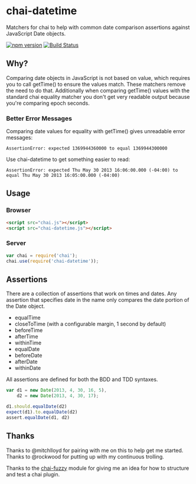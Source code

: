 # chai-datetime

Matchers for chai to help with common date comparison assertions against
JavaScript Date objects.

[![npm version](https://badge.fury.io/js/chai-datetime.svg)](https://badge.fury.io/js/chai-datetime)
[![Build Status](https://travis-ci.org/mguterl/chai-datetime.png?branch=master)](https://travis-ci.org/mguterl/chai-datetime)

## Why?

Comparing date objects in JavaScript is not based on value, which
requires you to call getTime() to ensure the values match. These
matchers remove the need to do that. Additionally when comparing
getTime() values with the standard chai equality matcher you don't get
very readable output because you're comparing epoch seconds.

### Better Error Messages

Comparing date values for equality with getTime() gives unreadable
error messages:

    AssertionError: expected 1369944360000 to equal 1369944300000

Use chai-datetime to get something easier to read:

    AssertionError: expected Thu May 30 2013 16:06:00.000 (-04:00) to equal Thu May 30 2013 16:05:00.000 (-04:00)

## Usage

### Browser

```html
<script src="chai.js"></script>
<script src="chai-datetime.js"></script>
```

### Server

```javascript
var chai = require('chai');
chai.use(require('chai-datetime'));
```

## Assertions

There are a collection of assertions that work on times and dates. Any
assertion that specifies date in the name only compares the date
portion of the Date object.

* equalTime
* closeToTime (with a configurable margin, 1 second by default)
* beforeTime
* afterTime
* withinTime
* equalDate
* beforeDate
* afterDate
* withinDate

All assertions are defined for both the BDD and TDD syntaxes.

```javascript
var d1 = new Date(2013, 4, 30, 16, 5),
    d2 = new Date(2013, 4, 30, 17);

d1.should.equalDate(d2)
expect(d1).to.equalDate(d2)
assert.equalDate(d1, d2)
```

## Thanks

Thanks to @mitchlloyd for pairing with me on this to help get me
started. Thanks to @rockwood for putting up with my continuous
trolling.

Thanks to the [chai-fuzzy](https://github.com/elliotf/chai-fuzzy)
module for giving me an idea for how to structure and test a chai
plugin.
